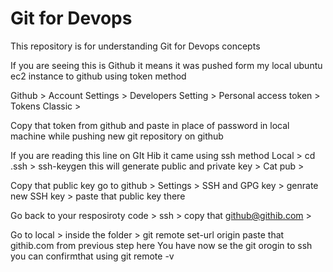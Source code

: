 # Git for Devops

This repository is for understanding Git for Devops concepts  



If you are seeing this is Github it means it was pushed form my local ubuntu ec2 instance to github using token method

Github > Account Settings > Developers Setting  > Personal access token > Tokens Classic > 

Copy that token from github and paste in place of password in local machine while pushing new git repository on github


If you are reading this line on GIt Hib it came using ssh method 
Local > cd .ssh > ssh-keygen this will generate public and private key > Cat pub >

Copy that public key go to github > Settings > SSH and GPG key > genrate new SSH key > paste that public key there

Go back to your resposiroty code > ssh > copy that github@githib.com > 

Go to local > inside the folder > git remote set-url origin paste that githib.com from previous step here
You have now se the git orogin to ssh  you can confirmthat using git remote -v 
